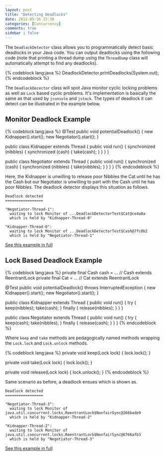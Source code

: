 ```yaml
---
layout: post
title: "Detecting Deadlocks"
date: 2012-05-26 15:38
categories: [Concurrency]
comments: true
sidebar : false
---
```


The `DeadlockDetector` class allows you to programmatically detect basic deadlocks in your Java code. You can output deadlocks using the following code (note that printing a thread dump using the `ThreadDump` class will automatically attempt to find any deadlocks).

{% codeblock lang:java %}
DeadlockDetector.printDeadlocks(System.out);
{% endcodeblock %}


The `DeadlockDecector` class will spot Java monitor cyclic locking problems as well as `Lock` based cyclic problems. It's implementation is basically the same as that used by `jconsole` and `jstack`. The types of deadlock it can detect can be illustrated in the example below.

<!-- more -->

## Monitor Deadlock Example

{% codeblock lang:java %}
@Test
public void potentialDeadlock() {
  new Kidnapper().start();
  new Negotiator().start();
}

public class Kidnapper extends Thread {
  public void run() {
     synchronized (nibbles) {
        synchronized (cash) {
            take(cash);
        }
     }
  }
}

public class Negotiator extends Thread {
  public void run() {
     synchronized (cash) {
        synchronized (nibbles) {
            take(nibbles);
        }
     }
  }
}
{% endcodeblock %}


Here, the Kidnapper is unwilling to release poor Nibbles the Cat until he has the Cash but our Negotiator is unwilling to part with the Cash until he has poor Nibbles. The deadlock detector displays this situation as follows.



    Deadlock detected
    =================

    "Negotiator-Thread-1":
      waiting to lock Monitor of ...DeadlockDetectorTest$Cat@ce4a8a
      which is held by "Kidnapper-Thread-0"

    "Kidnapper-Thread-0":
      waiting to lock Monitor of ...DeadlockDetectorTest$Cash@7fc8b2
      which is held by "Negotiator-Thread-1"


[See this example in full](https://github.com/tobyweston/tempus-fugit/blob/master/src/test/java/com/google/code/tempusfugit/concurrency/DeadlockDetectorTest.java)

## Lock Based Deadlock Example

{% codeblock lang:java %}
private final Cash cash = ... // Cash extends ReentrantLock
private final Cat = ... // Cat extends ReentrantLock

@Test
public void potentialDeadlock() throws InterruptedException {
    new Kidnapper().start();
    new Negotiator().start();
}

public class Kidnapper extends Thread {
    public void run() {
        try {
            keep(nibbles);
            take(cash);
        } finally {
            release(nibbles);
        }
    }
}

public class Negotiator extends Thread {
    public void run() {
        try {
            keep(cash);
            take(nibbles);
        } finally {
            release(cash);
        }
    }
}
{% endcodeblock %}

Where `keep` and `take` methods are pedagogically named methods wrapping the `Lock.lock` and `Lock.unlock` methods.

{% codeblock lang:java %}
private void keep(Lock lock) {
    lock.lock();
}

private void take(Lock lock) {
    lock.lock();
}

private void release(Lock lock) {
    lock.unlock();
}
{% endcodeblock %}


Same scenario as before, a deadlock ensues which is shown as.

    Deadlock detected
    =================

    "Negotiator-Thread-3":
      waiting to lock Monitor of java.util.concurrent.locks.ReentrantLock$NonfairSync@266bade9
      which is held by "Kidnapper-Thread-2"

    "Kidnapper-Thread-2":
      waiting to lock Monitor of java.util.concurrent.locks.ReentrantLock$NonfairSync@6766afb3
      which is held by "Negotiator-Thread-3"


[See this example in full](https://github.com/tobyweston/tempus-fugit/blob/master/src/test/java/com/google/code/tempusfugit/concurrency/DeadlockDetectorWithLocksTest.java)
